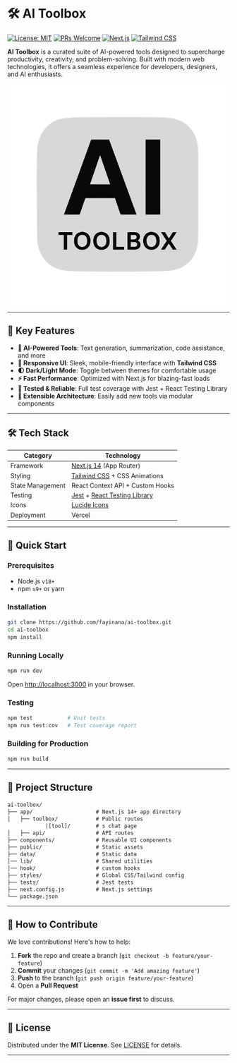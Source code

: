 # 🛠️ AI Toolbox

[![License: MIT](https://img.shields.io/badge/License-MIT-blue.svg)](https://opensource.org/licenses/MIT)
[![PRs Welcome](https://img.shields.io/badge/PRs-welcome-brightgreen.svg)](https://github.com/fayinana/ai-toolbox/pulls)
[![Next.js](https://img.shields.io/badge/Next.js-13+-black?logo=next.js)](https://nextjs.org/)
[![Tailwind CSS](https://img.shields.io/badge/Tailwind_CSS-3.3+-06B6D4?logo=tailwind-css)](https://tailwindcss.com/)

**AI Toolbox** is a curated suite of AI-powered tools designed to supercharge productivity, creativity, and problem-solving. Built with modern web technologies, it offers a seamless experience for developers, designers, and AI enthusiasts.

![AI Toolbox Preview](/public/favicon.png) <!-- Replace with your actual screenshot or screen recording -->

---

## 🌟 Key Features

- **🚀 AI-Powered Tools**: Text generation, summarization, code assistance, and more
- **🎨 Responsive UI**: Sleek, mobile-friendly interface with **Tailwind CSS**
- **🌓 Dark/Light Mode**: Toggle between themes for comfortable usage
- **⚡ Fast Performance**: Optimized with Next.js for blazing-fast loads
- **🧪 Tested & Reliable**: Full test coverage with Jest + React Testing Library
- **🔌 Extensible Architecture**: Easily add new tools via modular components

---

## 🛠️ Tech Stack

| Category         | Technology                                                                         |
| ---------------- | ---------------------------------------------------------------------------------- |
| Framework        | [Next.js 14](https://nextjs.org/) (App Router)                                     |
| Styling          | [Tailwind CSS](https://tailwindcss.com/) + CSS Animations                          |
| State Management | React Context API + Custom Hooks                                                   |
| Testing          | [Jest](https://jestjs.io/) + [React Testing Library](https://testing-library.com/) |
| Icons            | [Lucide Icons](https://lucide.dev/)                                                |
| Deployment       | Vercel                                                                             |

---

## 🚀 Quick Start

### Prerequisites

- Node.js `v18+`
- npm `v9+` or yarn

### Installation

```bash
git clone https://github.com/fayinana/ai-toolbox.git
cd ai-toolbox
npm install
```

### Running Locally

```bash
npm run dev
```

Open [http://localhost:3000](http://localhost:3000) in your browser.

### Testing

```bash
npm test           # Unit tests
npm run test:cov   # Test coverage report
```

### Building for Production

```bash
npm run build
```

---

## 📂 Project Structure

```
ai-toolbox/
├── app/                    # Next.js 14+ app directory
│   ├── toolbox/            # Public routes
            |[tool]/        # s chat page
│   ├── api/                # API routes
├── components/             # Reusable UI components
├── public/                 # Static assets
├── data/                   # Static data
│── lib/                    # Shared utilities
│── hook/                   # custom hooks
├── styles/                 # Global CSS/Tailwind config
├── tests/                  # Jest tests
├── next.config.js          # Next.js settings
└── package.json
```

---

## 🤝 How to Contribute

We love contributions! Here's how to help:

1. **Fork** the repo and create a branch (`git checkout -b feature/your-feature`)
2. **Commit** your changes (`git commit -m 'Add amazing feature'`)
3. **Push** to the branch (`git push origin feature/your-feature`)
4. Open a **Pull Request**

For major changes, please open an **issue first** to discuss.

---

## 📜 License

Distributed under the **MIT License**. See [LICENSE](LICENSE) for details.

---
